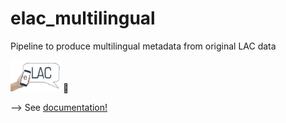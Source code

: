 # elac_multilingual
Pipeline to produce multilingual metadata from original LAC data


<img src="logo.png" width ="80" height ="50"/> 🙊 

--> See [documentation!](https://pbd84.github.io/eLAC_Angular/)
